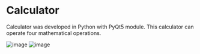 # Calculator
Calculator was developed in Python with PyQt5 module. This calculator can operate four mathematical operations.

![image](https://github.com/abdulazizorazbaev/Calculator/assets/124333244/584e8586-e3dc-4af8-8602-ada3ed94f130)
![image](https://github.com/abdulazizorazbaev/Calculator/assets/124333244/95ad03ec-600f-4a16-baec-b434b9299de8)
